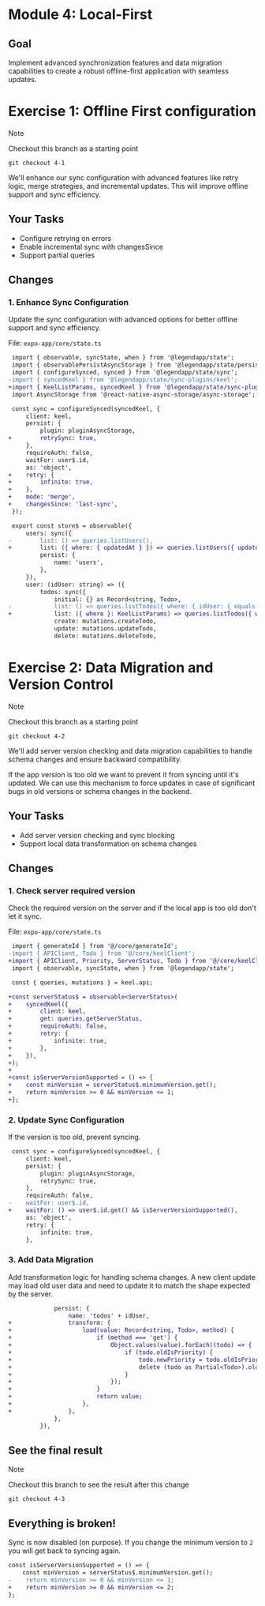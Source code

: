 # Module 4: Local-First

## Goal

Implement advanced synchronization features and data migration capabilities to create a robust offline-first application with seamless updates.

# Exercise 1: Offline First configuration

> [!NOTE]
> Checkout this branch as a starting point
>
> `git checkout 4-1`

We'll enhance our sync configuration with advanced features like retry logic, merge strategies, and incremental updates. This will improve offline support and sync efficiency.

## Your Tasks

- Configure retrying on errors
- Enable incremental sync with changesSince
- Support partial queries

## Changes

### 1. Enhance Sync Configuration

Update the sync configuration with advanced options for better offline support and sync efficiency.

File: `expo-app/core/state.ts`

```diff
 import { observable, syncState, when } from '@legendapp/state';
 import { observablePersistAsyncStorage } from '@legendapp/state/persist-plugins/async-storage';
 import { configureSynced, synced } from '@legendapp/state/sync';
-import { syncedKeel } from '@legendapp/state/sync-plugins/keel';
+import { KeelListParams, syncedKeel } from '@legendapp/state/sync-plugins/keel';
 import AsyncStorage from '@react-native-async-storage/async-storage';

 const sync = configureSynced(syncedKeel, {
     client: keel,
     persist: {
         plugin: pluginAsyncStorage,
+        retrySync: true,
     },
     requireAuth: false,
     waitFor: user$.id,
     as: 'object',
+    retry: {
+        infinite: true,
+    },
+    mode: 'merge',
+    changesSince: 'last-sync',
 });

 export const store$ = observable({
     users: sync({
-        list: () => queries.listUsers(),
+        list: ({ where: { updatedAt } }) => queries.listUsers({ updatedAt: updatedAt?.after }),
         persist: {
             name: 'users',
         },
     }),
     user: (idUser: string) => ({
         todos: sync({
             initial: {} as Record<string, Todo>,
-            list: () => queries.listTodos({ where: { idUser: { equals: idUser } } }),
+            list: ({ where }: KeelListParams) => queries.listTodos({ where: { ...where, idUser: { equals: idUser } } }),
             create: mutations.createTodo,
             update: mutations.updateTodo,
             delete: mutations.deleteTodo,
```

# Exercise 2: Data Migration and Version Control

> [!NOTE]
> Checkout this branch as a starting point
>
> `git checkout 4-2`

We'll add server version checking and data migration capabilities to handle schema changes and ensure backward compatibility.

If the app version is too old we want to prevent it from syncing until it's updated. We can use this mechanism to force updates in case of significant bugs in old versions or schema changes in the backend.

## Your Tasks

- Add server version checking and sync blocking
- Support local data transformation on schema changes

## Changes

### 1. Check server required version

Check the required version on the server and if the local app is too old don't let it sync.

File: `expo-app/core/state.ts`

```diff
 import { generateId } from '@/core/generateId';
-import { APIClient, Todo } from '@/core/keelClient';
+import { APIClient, Priority, ServerStatus, Todo } from '@/core/keelClient';
 import { observable, syncState, when } from '@legendapp/state';

 const { queries, mutations } = keel.api;

+const serverStatus$ = observable<ServerStatus>(
+    syncedKeel({
+        client: keel,
+        get: queries.getServerStatus,
+        requireAuth: false,
+        retry: {
+            infinite: true,
+        },
+    }),
+);
+
+const isServerVersionSupported = () => {
+    const minVersion = serverStatus$.minimumVersion.get();
+    return minVersion >= 0 && minVersion <= 1;
+};
```

### 2. Update Sync Configuration

If the version is too old, prevent syncing.

```diff
 const sync = configureSynced(syncedKeel, {
     client: keel,
     persist: {
         plugin: pluginAsyncStorage,
         retrySync: true,
     },
     requireAuth: false,
-    waitFor: user$.id,
+    waitFor: () => user$.id.get() && isServerVersionSupported(),
     as: 'object',
     retry: {
         infinite: true,
     },
```

### 3. Add Data Migration

Add transformation logic for handling schema changes. A new client update may load old user data and need to update it to match the shape expected by the server.

```diff
             persist: {
                 name: 'todos' + idUser,
+                transform: {
+                    load(value: Record<string, Todo>, method) {
+                        if (method === 'get') {
+                            Object.values(value).forEach((todo) => {
+                                if (todo.oldIsPriority) {
+                                    todo.newPriority = todo.oldIsPriority ? Priority.High : Priority.None;
+                                    delete (todo as Partial<Todo>).oldIsPriority;
+                                }
+                            });
+                        }
+                        return value;
+                    },
+                },
             },
         }),
```

## See the final result

> [!NOTE]
> Checkout this branch to see the result after this change
>
> `git checkout 4-3`

## Everything is broken!

Sync is now disabled (on purpose). If you change the minimum version to `2` you will get back to syncing again.

```diff
const isServerVersionSupported = () => {
    const minVersion = serverStatus$.minimumVersion.get();
-    return minVersion >= 0 && minVersion <= 1;
+    return minVersion >= 0 && minVersion <= 2;
};
```
